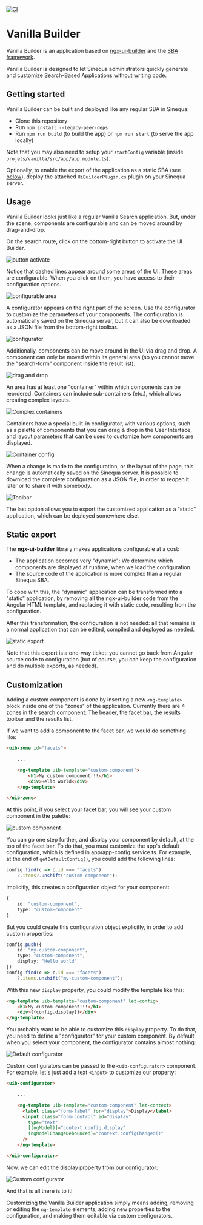 [![CI](https://github.com/sinequa/sba-vanilla-ui-builder/actions/workflows/node.js.yml/badge.svg)](https://github.com/sinequa/sba-vanilla-ui-builder/actions/workflows/node.js.yml)

# Vanilla Builder

Vanilla Builder is an application based on [ngx-ui-builder](https://github.com/sinequa/ngx-ui-builder) and the [SBA framework](https://sinequa.github.io/sba-angular/).

Vanilla Builder is designed to let Sinequa administrators quickly generate and customize Search-Based Applications without writing code.

## Getting started

Vanilla Builder can be built and deployed like any regular SBA in Sinequa:

- Clone this repository
- Run `npm install --legacy-peer-deps`
- Run `npm run build` (to build the app) or `npm run start` (to serve the app locally)

Note that you may also need to setup your `startConfig` variable (inside `projets/vanilla/src/app/app.module.ts`).

Optionally, to enable the export of the application as a static SBA (see [below](#static-export)), deploy the attached `UiBuilderPlugin.cs` plugin on your Sinequa server.

## Usage

Vanilla Builder looks just like a regular Vanilla Search application. But, under the scene, components are configurable and can be moved around by drag-and-drop.

On the search route, click on the bottom-right button to activate the UI Builder.

![button activate](docs/btn-activate.png)

Notice that dashed lines appear around some areas of the UI. These areas are configurable. When you click on them, you have access to their configuration options.

![configurable area](docs/configurable.png)

A configurator appears on the right part of the screen. Use the configurator to customize the parameters of your components. The configuration is automatically saved on the Sinequa server, but it can also be downloaded as a JSON file from the bottom-right toolbar.

![configurator](docs/configurator.png)

Additionally, components can be move around in the UI via drag and drop. A component can only be moved within its general area (so you cannot move the "search-form" component inside the result list).

![drag and drop](docs/drag-and-drop.png)

An area has at least one "container" within which components can be reordered. Containers can include sub-containers (etc.), which allows creating complex layouts.

![Complex containers](docs/containers.png)

Containers have a special built-in configurator, with various options, such as a palette of components that you can drag & drop in the User Interface, and layout parameters that can be used to customize how components are displayed.

![Container config](docs/container-config.png)

When a change is made to the configuration, or the layout of the page, this change is automatically saved on the Sinequa server. It is possible to download the complete configuration as a JSON file, in order to reopen it later or to share it with somebody.

![Toolbar](docs/toolbar.png)

The last option allows you to export the customized application as a "static" application, which can be deployed somewhere else.

## Static export

The **ngx-ui-builder** library makes applications configurable at a cost:
- The application becomes very "dynamic": We determine which components are displayed at runtime, when we load the configuration.
- The source code of the application is more complex than a regular Sinequa SBA.

To cope with this, the "dynamic" application can be transformed into a "static" application, by removing all the ngx-ui-builder code from the Angular HTML template, and replacing it with static code, resulting from the configuration.

After this transformation, the configuration is not needed: all that remains is a normal application that can be edited, compiled and deployed as needed.

![static export](docs/static-export.png)

Note that this export is a one-way ticket: you cannot go back from Angular source code to configuration (but of course, you can keep the configuration and do multiple exports, as needed).

## Customization

Adding a custom component is done by inserting a new `<ng-template>` block inside one of the "zones" of the application. Currently there are 4 zones in the search component: The header, the facet bar, the results toolbar and the results list.

If we want to add a component to the facet bar, we would do something like:

```html
<uib-zone id="facets">

    ...

    <ng-template uib-template="custom-component">
        <h1>My custom component!!!</h1>
        <div>Hello world</div>
    </ng-template>

</uib-zone>
```

At this point, if you select your facet bar, you will see your custom component in the palette:

![custom component](docs/custom-component.png)

You can go one step further, and display your component by default, at the top of the facet bar. To do that, you must customize the app's default configuration, which is defined in app/app-config.service.ts. For example, at the end of `getDefaultConfig()`, you could add the following lines:

```ts
config.find(c => c.id === "facets")
    ?.items?.unshift("custom-component");
```

Implicitly, this creates a configuration object for your component:

```ts
{
    id: "custom-component",
    type: "custom-component"
}
```

But you could create this configuration object explicitly, in order to add custom properties:

```ts
config.push({
    id: "my-custom-component",
    type: "custom-component",
    display: "Hello world"
})
config.find(c => c.id === "facets")
    ?.items.unshift("my-custom-component");
```

With this new `display` property, you could modify the template like this:

```html
<ng-template uib-template="custom-component" let-config>
    <h1>My custom component!!!</h1>
    <div>{{config.display}}</div>
</ng-template>
```

You probably want to be able to customize this `display` property. To do that, you need to define a "configurator" for your custom component. By default, when you select your component, the configurator contains almost nothing:

![Default configurator](docs/default-configurator.png)

Custom configurators can be passed to the `<uib-configurator>` component. For example, let's just add a text `<input>` to customize our property:

```html
<uib-configurator>

    ...

    <ng-template uib-template="custom-component" let-context>
      <label class="form-label" for="display">Display</label>
      <input class="form-control" id="display"
        type="text"
        [(ngModel)]="context.config.display"
        (ngModelChangeDebounced)="context.configChanged()"
      />
    </ng-template>

</uib-configurator>
```

Now, we can edit the display property from our configurator:

![Custom configurator](docs/custom-configurator.png)

And that is all there is to it!

Customizing the Vanilla Builder application simply means adding, removing or editing the `ng-template` elements, adding new properties to the configuration, and making them editable via custom configurators.
